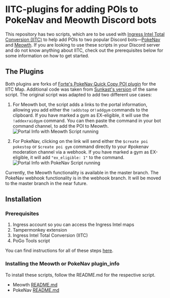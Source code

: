 # IITC-plugins for adding POIs to PokeNav and Meowth Discord bots

This repository has two scripts, which are to be used with [Ingress Intel Total Conversion (IITC)](https://iitc.me/) to help add POIs to two popular Discord bots—[PokeNav](https://pokenavbot.com/) and [Meowth](https://github.com/FoglyOgly/Meowth). If you are looking to use these scripts in your Discord server and do not know anything about IITC, check out the prerequisites below for some information on how to get started.


## The Plugins

Both plugins are forks of [Forte's PokeNav Quick Copy POI plugin](https://github.com/pkmngots/iitc-plugins) for the IITC Map. Additional code was taken from [Sunkast's version](https://gist.github.com/sunkast/f38961398f91b7a31e4d29e46dd1264a) of the same script. The original script was adapted to add two different use cases:

1. For Meowth bot, the script adds a links to the portal information, allowing you add either the `!addstop` or`!addgym` commands to the clipboard. If you have marked a gym as EX-eligible, it will use the `!addexraidgym` command. You can then paste the command in your bot command channel, to add the POI to Meowth.
![Portal Info with Meowth Script running](https://i.imgur.com/IInhyh0.png)

2. For PokeNav, clicking on the link will send either the `$create poi pokestop` or `$create poi gym` command directly to your #pokenav moderation channel via a webhook. If you have marked a gym as EX-eligible, it will add `"ex_eligible: 1"` to the command.
![Portal Info with PokeNav Script running](https://i.imgur.com/w3t6ffF.png)

Currently, the Meowth functionality is available in the master branch. The PokeNav webhook functionality is in the webhook branch. It will be moved to the master branch in the near future.

## Installation
### Prerequisites
1. Ingress account so you can access the Ingress Intel maps
2. Tampermonkey extension
3. Ingress Intel Total Conversion (IITC)
4. PoGo Tools script

You can find instructions for all of these steps [here](https://gitlab.com/AlfonsoML/pogo-s2).

### Installing the Meowth or PokeNav plugin_info
To install these scripts, follow the README.md for the respective script.
- Meowth [README.md](https://github.com/typographynerd/iitc-plugins/tree/master/meowth)
- PokeNav [README.md](https://github.com/typographynerd/iitc-plugins/tree/master/pokenav)
